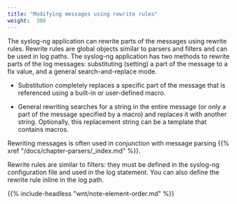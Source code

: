 ```yaml
---
title: "Modifying messages using rewrite rules"
weight:  300
---
```

<!-- DISCLAIMER: This file is based on the syslog-ng Open Source Edition documentation https://github.com/balabit/syslog-ng-ose-guides/commit/2f4a52ee61d1ea9ad27cb4f3168b95408fddfdf2 and is used under the terms of The syslog-ng Open Source Edition Documentation License. The file has been modified by Axoflow. -->

The syslog-ng application can rewrite parts of the messages using rewrite rules. Rewrite rules are global objects similar to parsers and filters and can be used in log paths. The syslog-ng application has two methods to rewrite parts of the log messages: substituting (setting) a part of the message to a fix value, and a general search-and-replace mode.

  - Substitution completely replaces a specific part of the message that is referenced using a built-in or user-defined macro.

  - General rewriting searches for a string in the entire message (or only a part of the message specified by a macro) and replaces it with another string. Optionally, this replacement string can be a template that contains macros.

Rewriting messages is often used in conjunction with message parsing {{% xref "/docs/chapter-parsers/_index.md" %}}.

Rewrite rules are similar to filters: they must be defined in the syslog-ng configuration file and used in the log statement. You can also define the rewrite rule inline in the log path.

{{% include-headless "wnt/note-element-order.md" %}}
